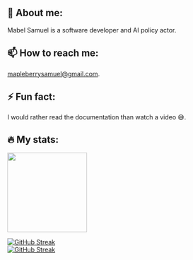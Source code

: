 ## 🌟 About me:
Mabel Samuel is a software developer and AI policy actor.
## 📫 How to reach me: 
mapleberrysamuel@gmail.com.
## ⚡ Fun fact: 
I would rather read the documentation than watch a video 😅.
## 🔥 My stats:

<p>
  <img height="180em" src="https://github-readme-stats-mabel-samuels-projects.vercel.app/api?username=MabelSamuel&show_icons=true&theme=dark&hide_border=true&count_private=true&private_contributions=true&include_all_commits=true" />
</p>

<!-- ![Mabel's GitHub Stats](./assets/github-stats.svg) -->
<!---
[![GitHub Streak](https://github-readme-stats.vercel.app/api?username=MabelSamuel&show_icons=true&theme=dark)](https://github-readme-stats.vercel.app/api?username=MabelSamuel&show_icons=true&theme=dark)<br> 
--->
[![GitHub Streak](https://github-readme-streak-stats.herokuapp.com?user=MabelSamuel&exclude_days=Sun%2CSat)](https://git.io/streak-stats)<br>
[![GitHub Streak](https://github-readme-stats.vercel.app/api/top-langs/?username=MabelSamuel&langs_count=8&layout=compact)](https://github-readme-stats.vercel.app)

<!---
MabelSamuel/MabelSamuel is a ✨ special ✨ repository because its `README.md` (this file) appears on your GitHub profile.
You can click the Preview link to take a look at your changes.
--->
